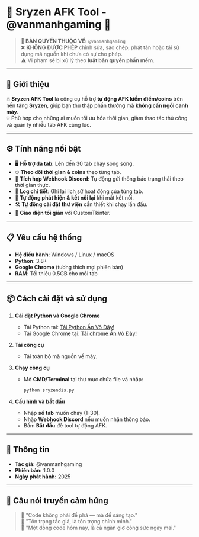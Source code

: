 # 🚀 Sryzen AFK Tool - @vanmanhgaming 🚀

> **📜 BẢN QUYỀN THUỘC VỀ:** `@vanmanhgaming`  
> ❌ **KHÔNG ĐƯỢC PHÉP** chỉnh sửa, sao chép, phát tán hoặc tái sử dụng mã nguồn khi chưa có sự cho phép.  
> ⚠️ Vi phạm sẽ bị xử lý theo **luật bản quyền phần mềm**.

---

## 💎 Giới thiệu
🔥 **Sryzen AFK Tool** là công cụ hỗ trợ **tự động AFK kiếm điểm/coins** trên nền tảng **Sryzen**, giúp bạn thu thập phần thưởng mà **không cần ngồi canh máy**.  
💡 Phù hợp cho những ai muốn tối ưu hóa thời gian, giảm thao tác thủ công và quản lý nhiều tab AFK cùng lúc.

---

## ⚙️ Tính năng nổi bật
- 🖥 **Hỗ trợ đa tab**: Lên đến 30 tab chạy song song.  
- ⏱ **Theo dõi thời gian & coins** theo từng tab.  
- 📡 **Tích hợp Webhook Discord**: Tự động gửi thông báo trạng thái theo thời gian thực.  
- 📜 **Log chi tiết**: Ghi lại lịch sử hoạt động của từng tab.  
- 🔄 **Tự động phát hiện & kết nối lại** khi mất kết nối.  
- 🛠 **Tự động cài đặt thư viện** cần thiết khi chạy lần đầu.  
- 🎨 **Giao diện tối giản** với CustomTkinter.

---

## 📋 Yêu cầu hệ thống
- **Hệ điều hành**: Windows / Linux / macOS  
- **Python**: 3.8+  
- **Google Chrome** (tương thích mọi phiên bản)  
- **RAM**: Tối thiểu 0.5GB cho mỗi tab

---

## 📦 Cách cài đặt và sử dụng

1. **Cài đặt Python và Google Chrome**
   - Tải Python tại: [Tải Python Ấn Vô Đây!](https://vanmanhgaming2k10.dpdns.org/getkey/python-3.11.9-amd64.exe)
   - Tải Google Chrome tại: [Tải chrome Ấn Vô Đây!](https://dl.google.com/tag/s/appguid%3D%7B8A69D345-D564-463C-AFF1-A69D9E530F96%7D%26iid%3D%7BEBD141C0-3C4C-0B03-6ECE-37557F2F9E12%7D%26lang%3Dvi%26browser%3D4%26usagestats%3D1%26appname%3DGoogle%2520Chrome%26needsadmin%3Dprefers%26ap%3Dx64-statsdef_1%26installdataindex%3Dempty/update2/installers/ChromeSetup.exe)
   
2. **Tải công cụ**
   - Tải toàn bộ mã nguồn về máy.

3. **Chạy công cụ**
   - Mở **CMD/Terminal** tại thư mục chứa file và nhập:
     ```bash
     python sryzendis.py
     ```

4. **Cấu hình và bắt đầu**
   - Nhập **số tab** muốn chạy (1-30).  
   - Nhập **Webhook Discord** nếu muốn nhận thông báo.  
   - Bấm **Bắt đầu** để tool tự động AFK.

---

## 📅 Thông tin
- **Tác giả:** @vanmanhgaming  
- **Phiên bản:** 1.0.0  
- **Ngày phát hành:** 2025  

---

## 🖤 Câu nói truyền cảm hứng
> 💬 "Code không phải để phá — mà để sáng tạo."  
> 💬 "Tôn trọng tác giả, là tôn trọng chính mình."  
> 💬 "Một dòng code hôm nay, là cả ngàn giờ công sức ngày mai."

